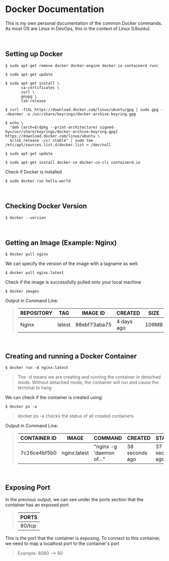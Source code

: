 # Docker Documentation
This is my own personal documentation of the common Docker commands. <br>As most OS are Linux in DevOps, this in the context of Linux (Ubuntu).

</br>

## Setting up Docker
```
$ sudo apt-get remove docker docker-engine docker.io containerd runc
```
```
$ sudo apt-get update
```
```
$ sudo apt-get install \
       ca-certificates \
       curl \
       gnupg \
       lsb-release
```
```
$ curl -fsSL https://download.docker.com/linux/ubuntu/gpg | sudo gpg --dearmor -o /usr/share/keyrings/docker-archive-keyring.gpg
```
```
$ echo \
  "deb [arch=$(dpkg --print-architecture) signed-by=/usr/share/keyrings/docker-archive-keyring.gpg] https://download.docker.com/linux/ubuntu \
  $(lsb_release -cs) stable" | sudo tee /etc/apt/sources.list.d/docker.list > /dev/null
```
```
$ sudo apt-get update
```
```
$ sudo apt-get install docker-ce docker-ce-cli containerd.io
```

Check if Docker is installed
```
$ sudo docker run hello-world
```

</br>

## Checking Docker Version
```
$ docker --version
```

</br>

## Getting an Image (Example: Nginx)
```
$ docker pull nginx
```
We can specify the version of the image with a tagname as well
```
$ docker pull nginx:latest
```
Check if the image is successfully pulled onto your local machine
```
$ docker images
```
Output in Command Line:
> | REPOSITORY  | TAG         | IMAGE ID    | CREATED     | SIZE        |
> | ----------- | ----------- | ----------- | ----------- | ----------- |
> | Nginx       | latest      | 98ebf73aba75| 4 days ago  | 109MB       |

</br>

## Creating and running a Docker Container
```
$ docker run -d nginx:latest
```
> The -d means we are creating and running the container in detached mode. Without detached mode, the container will run and cause the terminal to hang

We can check if the container is created using:
```
$ docker ps -a
```
> docker ps -a checks the status of all created containers

Output in Command Line:
> | CONTAINER ID | IMAGE        | COMMAND                  | CREATED        | STATUS         | PORTS  | NAMES             |
> | ------------ | ------------ | ------------------------ | -------------- | -------------- | ------ | ----------------- |
> | 7c16ce4bf5b0 | nginx:latest | "nginx -g 'daemon of..." | 38 seconds ago | 37 seconds ago | 80/tcp | suspicious_synder |


</br>

## Exposing Port
In the previous output, we can see under the ports section that the container has an exposed port
> | PORTS  |
> | ------ |
> | 80/tcp |
This is the port that the container is exposing. To connect to this container, we need to map a localhost port to the container's port
> Example:
> 8080 --> 80
